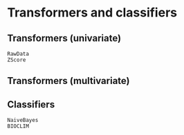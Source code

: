 # Transformers and classifiers

## Transformers (univariate)

```@docs
RawData
ZScore
```

## Transformers (multivariate)

## Classifiers

```@docs
NaiveBayes
BIOCLIM
```
